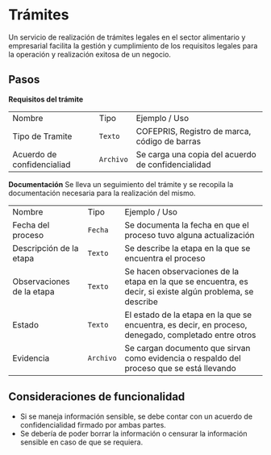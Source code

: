 # Trámites

Un servicio de realización de trámites legales en el sector alimentario y empresarial facilita la gestión y cumplimiento
de los requisitos legales para la operación y realización exitosa de un negocio.

## Pasos

<procedure>
<step>
<b>Requisitos del trámite</b>
<table>
<tr>
<td>Nombre</td>
<td>Tipo</td>
<td>Ejemplo / Uso</td>
</tr>
<tr>
<td>Tipo de Tramite</td>
<td><code>Texto</code></td>
<td>COFEPRIS, Registro de marca, código de barras</td>
</tr>
<tr>
<td>Acuerdo de confidencialiad</td>
<td><code>Archivo</code></td>
<td>Se carga una copia del acuerdo de confidencialidad</td>
</tr>
</table>
</step>

<step>
<b>Documentación</b>
Se lleva un seguimiento del trámite y se recopila la documentación necesaria para la realización del mismo.
<table>
<tr>
<td>Nombre</td>
<td>Tipo</td>
<td>Ejemplo / Uso</td>
</tr>
<tr>
<td>Fecha del proceso</td>
<td><code>Fecha</code></td>
<td>Se documenta la fecha en que el proceso tuvo alguna actualización</td>
</tr>
<tr>
<td>Descripción de la etapa</td>
<td><code>Texto</code></td>
<td>Se describe la etapa en la que se encuentra el proceso</td>
</tr>
<tr>
<td>Observaciones de la etapa</td>
<td><code>Texto</code></td>
<td>
Se hacen observaciones de la etapa en la que se encuentra, es decir, si existe algún problema, se describe
</td>
</tr>
<tr>
<td>Estado</td>
<td><code>Texto</code></td>
<td>El estado de la etapa en la que se encuentra, es decir, en proceso, denegado, completado entre otros</td>
</tr>
<tr>
<td>Evidencia</td>
<td><code>Archivo</code></td>
<td>Se cargan documento que sirvan como evidencia o respaldo del proceso que se está llevando</td>
</tr>
</table>
</step>
</procedure>

## Consideraciones de funcionalidad

- Si se maneja información sensible, se debe contar con un acuerdo de confidencialidad firmado por ambas partes.
- Se debería de poder borrar la información o censurar la información sensible en caso de que se requiera.